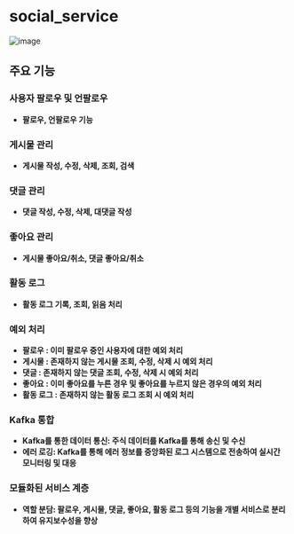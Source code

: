 # social_service


![image](https://github.com/user-attachments/assets/9d232ae5-fdc9-45d9-ba20-c7761b76a6da)

## 주요 기능
### 사용자 팔로우 및 언팔로우
  - **팔로우, 언팔로우 기능**
### 게시물 관리
  - **게시물 작성, 수정, 삭제, 조회, 검색**
### 댓글 관리
  - **댓글 작성, 수정, 삭제, 대댓글 작성**
### 좋아요 관리
  - **게시물 좋아요/취소, 댓글 좋아요/취소**
### 활동 로그
  - **활동 로그 기록, 조회, 읽음 처리**
### 예외 처리
  - **팔로우 : 이미 팔로우 중인 사용자에 대한 예외 처리**
  - **게시물 : 존재하지 않는 게시물 조회, 수정, 삭제 시 예외 처리**
  - **댓글 : 존재하지 않는 댓글 조회, 수정, 삭제 시 예외 처리**
  - **좋아요 : 이미 좋아요를 누른 경우 및 좋아요를 누르지 않은 경우의 예외 처리**
  - **활동 로그 : 존재하지 않는 활동 로그 조회 시 예외 처리**
### Kafka 통합
  - **Kafka를 통한 데이터 통신: 주식 데이터를 Kafka를 통해 송신 및 수신**
  - **에러 로깅: Kafka를 통해 에러 정보를 중앙화된 로그 시스템으로 전송하여 실시간 모니터링 및 대응**
### 모듈화된 서비스 계층
  - **역할 분담: 팔로우, 게시물, 댓글, 좋아요, 활동 로그 등의 기능을 개별 서비스로 분리하여 유지보수성을 향상**
